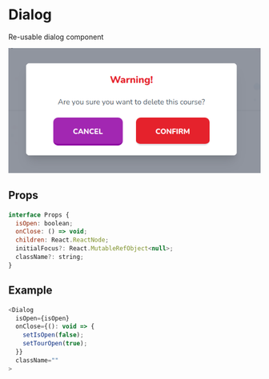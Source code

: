 # Dialog

Re-usable dialog component

![](./readmeIMG/2023-02-15-17-02-07.png)

## Props

```js
interface Props {
  isOpen: boolean;
  onClose: () => void;
  children: React.ReactNode;
  initialFocus?: React.MutableRefObject<null>;
  className?: string;
}
```

## Example

```js
<Dialog
  isOpen={isOpen}
  onClose={(): void => {
    setIsOpen(false);
    setTourOpen(true);
  }}
  className=""
>
```
